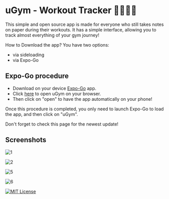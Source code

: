 
# uGym - Workout Tracker 🏋🏽💪🏼

This simple and open source app is made for everyone who still takes notes on paper during their workouts. It has a simple interface, allowing you to track almost everything of your gym journey!

How to Download the app?
You have two options:
- via sideloading
- via Expo-Go




## Expo-Go procedure

- Download on your device [Expo-Go](https://expo.dev/go) app.
- Click [here](https://tinyurl.com/uGymRelease) to open uGym on your browser.
- Then click on "open" to have the app automatically on your phone!

Once this procedure is completed, you only need to launch Expo-Go to load the app, and then click on "uGym".

Don't forget to check this page for the newest update!



## Screenshots

![1](https://github.com/user-attachments/assets/373cb2d1-5eda-47f2-88d9-0f2898c92a51)

![2](https://github.com/user-attachments/assets/0df69d91-e9d8-461c-9671-e07bca530abf)

![5](https://github.com/user-attachments/assets/3a03a32d-edda-4b41-b88d-801d42011ab2)

![6](https://github.com/user-attachments/assets/8deb5e4e-2e68-41ad-abe0-1d9882badfc6)



[![MIT License](https://img.shields.io/badge/License-MIT-green.svg)](https://choosealicense.com/licenses/mit/)
